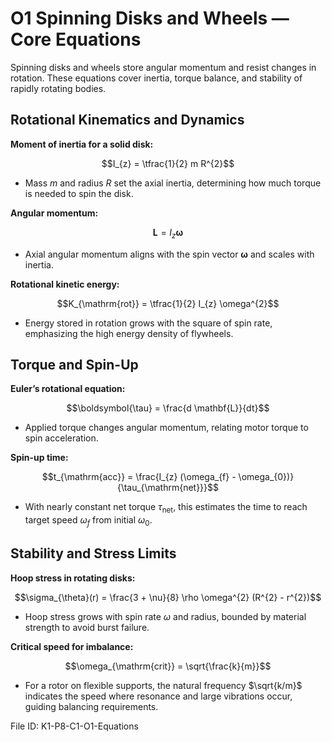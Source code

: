 # O1 Spinning Disks and Wheels — Core Equations

Spinning disks and wheels store angular momentum and resist changes in rotation. These equations cover inertia, torque balance, and stability of rapidly rotating bodies.

## Rotational Kinematics and Dynamics
**Moment of inertia for a solid disk:**

$$I_{z} = \tfrac{1}{2} m R^{2}$$

- Mass $m$ and radius $R$ set the axial inertia, determining how much torque is needed to spin the disk.

**Angular momentum:**

$$\mathbf{L} = I_{z} \boldsymbol{\omega}$$

- Axial angular momentum aligns with the spin vector $\boldsymbol{\omega}$ and scales with inertia.

**Rotational kinetic energy:**

$$K_{\mathrm{rot}} = \tfrac{1}{2} I_{z} \omega^{2}$$

- Energy stored in rotation grows with the square of spin rate, emphasizing the high energy density of flywheels.

## Torque and Spin-Up
**Euler’s rotational equation:**

$$\boldsymbol{\tau} = \frac{d \mathbf{L}}{dt}$$

- Applied torque changes angular momentum, relating motor torque to spin acceleration.

**Spin-up time:**

$$t_{\mathrm{acc}} = \frac{I_{z} (\omega_{f} - \omega_{0})}{\tau_{\mathrm{net}}}$$

- With nearly constant net torque $\tau_{\mathrm{net}}$, this estimates the time to reach target speed $\omega_{f}$ from initial $\omega_{0}$.

## Stability and Stress Limits
**Hoop stress in rotating disks:**

$$\sigma_{\theta}(r) = \frac{3 + \nu}{8} \rho \omega^{2} (R^{2} - r^{2})$$

- Hoop stress grows with spin rate $\omega$ and radius, bounded by material strength to avoid burst failure.

**Critical speed for imbalance:**

$$\omega_{\mathrm{crit}} = \sqrt{\frac{k}{m}}$$

- For a rotor on flexible supports, the natural frequency $\sqrt{k/m}$ indicates the speed where resonance and large vibrations occur, guiding balancing requirements.

File ID: K1-P8-C1-O1-Equations
